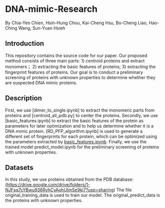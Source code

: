 # DNA-mimic-Research
By Chia-Yen Chien, Hsin-Hung Chou, Kai-Cheng Hsu, Bo-Cheng Liao, Hao-Ching Wang, Sun-Yuan Hsieh

## Introduction
This repository contains the source code for our paper. Our proposed method consists of three main parts: 1) centroid proteins and extract monomers； 2) extracting the basic features of proteins; 3) extracting the fingerprint features of proteins. Our goal is to conduct a preliminary screening of proteins with unknown properties to determine whether they are suspected DNA mimic proteins.

## Description
First, we use [dimer_to_single.ipynb] to extract the monomeric parts from proteins and [centroid_all_pdb.py] to center the proteins. Secondly, we use [basic_features.ipynb] to extract the basic features of the protein as parameters for later optimization and to help us determine whether it is a DNA mimic protein. [RD_PFP_algorithm.ipynb] is used to generate a different set of fingerprints for each protein, which can be optimized using the parameters extracted by [basic_features.ipynb](https://github.com/Chien-chia-yen/DNA-mimic-Research/blob/cdec92a2fc059af81589fbd47000bca1c93100e1/basic_features.ipynb). Finally, we use the trained model predict_model.ipynb for the preliminary screening of proteins with unknown properties.

## Datasets
In this study, we use proteins obtained from the PDB database:
(https://drive.google.com/drive/folders/1-NJFsq7cYBwu936RvhCyAohUImSe9ki7?usp=sharing)
The file original_training_data is used to train our model.
The original_predict_data is the proteins with unknown properties.
